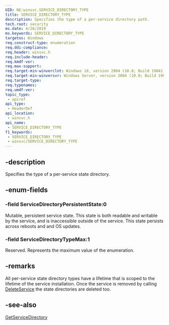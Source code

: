 ```yaml
---
UID: NE:winsvc.SERVICE_DIRECTORY_TYPE
title: SERVICE_DIRECTORY_TYPE
description: Specifies the type of a per-service directory path.
tech.root: security
ms.date: 4/26/2019
ms.keywords: SERVICE_DIRECTORY_TYPE
targetos: Windows
req.construct-type: enumeration
req.ddi-compliance: 
req.header: winsvc.h
req.include-header: 
req.kmdf-ver: 
req.max-support: 
req.target-min-winverclnt: Windows 10, version 2004 (10.0; Build 19041)
req.target-min-winversvr: Windows Server, version 2004 (10.0; Build 19041)
req.target-type: 
req.typenames: 
req.umdf-ver: 
topic_type:
 - apiref
api_type:
 - HeaderDef
api_location:
 - winsvc.h
api_name:
 - SERVICE_DIRECTORY_TYPE
f1_keywords:
 - SERVICE_DIRECTORY_TYPE
 - winsvc/SERVICE_DIRECTORY_TYPE
---
```


## -description

Specifies the type of a per-service state directory.

## -enum-fields

### -field ServiceDirectoryPersistentState:0

Mutable, persistent service state. This state is both readable and writable by the service, and is inaccessible outside of the service. This state persists across reboots and and OS updates.

### -field ServiceDirectoryTypeMax:1

Reserved. Represents the maximum value of the enumeration.

## -remarks

All per-service state directory types have a lifetime that is scoped to the lifetime of the service installation.
Once the service is removed by calling [DeleteService](/windows/win32/api/winsvc/ne-winsvc-DeleteService) the state directories are deleted too.

## -see-also

[GetServiceDirectory](/windows/win32/api/winsvc/ne-winsvc-getservicedirectory)

